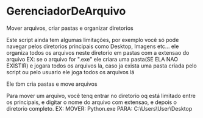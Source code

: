 # GerenciadorDeArquivo
Mover arquivos, criar pastas e organizar diretorios

Este script ainda tem algumas limitações, por exemplo você só pode navegar pelos diretorios principais como Desktop, Imagens etc...
ele organiza todos os arquivos neste diretorio em pastas com a extensao do arquivo EX: se o arquivo for ".exe" ele criara uma pasta(SE ELA NAO EXISTIR) e jogara todos os arquivos la,
caso ja exista uma pasta criada pelo script ou pelo usuario ele joga todos os arquivos lá

Ele tbm cria pastas e move arquivos

Para mover um arquivo, você tenq entrar no diretorio oq está limitado entre os principais, e digitar o nome do arquivo com extensao, e depois o diretorio completo.
EX: MOVER:  Python.exe    PARA: C:\Users\User\Desktop
